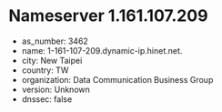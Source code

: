 # Nameserver 1.161.107.209

* as_number: 3462
* name: 1-161-107-209.dynamic-ip.hinet.net.
* city: New Taipei
* country: TW
* organization: Data Communication Business Group
* version: Unknown
* dnssec: false
